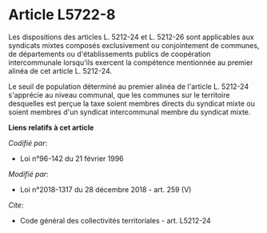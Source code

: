 # Article L5722-8

Les dispositions des articles L. 5212-24 et L. 5212-26 sont applicables aux syndicats mixtes composés exclusivement ou
conjointement de communes, de départements ou d'établissements publics de coopération intercommunale lorsqu'ils exercent la
compétence mentionnée au premier alinéa de cet article L. 5212-24.

Le seuil de population déterminé au premier alinéa de l'article L. 5212-24 s'apprécie au niveau communal, que les communes
sur le territoire desquelles est perçue la taxe soient membres directs du syndicat mixte ou soient membres d'un syndicat
intercommunal membre du syndicat mixte.

**Liens relatifs à cet article**

_Codifié par_:

  - Loi n°96-142 du 21 février 1996

_Modifié par_:

  - Loi n°2018-1317 du 28 décembre 2018 - art. 259 (V)

_Cite_:

  - Code général des collectivités territoriales - art. L5212-24
